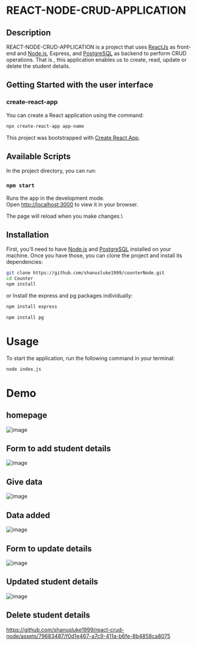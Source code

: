 # REACT-NODE-CRUD-APPLICATION

## Description

REACT-NODE-CRUD-APPLICATION is a project that uses [ReactJs](https://react.dev/) as front-end and [Node.js](https://nodejs.org/), Express, and [PostgreSQL](https://www.postgresql.org/) as backend to perform CRUD operations. That is , this application enables us to create, read, update or delete the student details.

## Getting Started with the user interface

### create-react-app

You can create a React application using the command:

```bash
npx create-react-app app-name
```

This project was bootstrapped with [Create React App](https://github.com/facebook/create-react-app).

## Available Scripts

In the project directory, you can run:

### `npm start`

Runs the app in the development mode.\
Open [http://localhost:3000](http://localhost:3000) to view it in your browser.

The page will reload when you make changes.\

## Installation

First, you'll need to have [Node.js](https://nodejs.org/en/download/) and [PostgreSQL](https://www.postgresql.org/download/) installed on your machine. Once you have those, you can clone the project and install its dependencies:

```bash
git clone https://github.com/shanusluke1999/counterNode.git
cd Counter
npm install
```

or Install the express and pg packages individually:

```bash
npm install express
```
```bash
npm install pg
```

# Usage

To start the application, run the following command in your terminal:

```bash
node index.js
```
# Demo

## homepage

![image](https://github.com/shanusluke1999/react-crud-node/assets/79683487/4b17d468-c238-48a3-848b-e657dafcbbf8)

## Form to add student details 

![image](https://github.com/shanusluke1999/react-crud-node/assets/79683487/868d7ec3-56e6-4420-a3d6-93eedd8a7e15)

## Give data

![image](https://github.com/shanusluke1999/react-crud-node/assets/79683487/067898b2-7e29-47ec-81b7-9439ca3fc6b2)

## Data added

![image](https://github.com/shanusluke1999/react-crud-node/assets/79683487/9bff26bc-91eb-47ed-8f4b-fdb727c62ffa)

## Form to update details

![image](https://github.com/shanusluke1999/react-crud-node/assets/79683487/7aadac7e-cc62-4045-a993-312ccf252d1c)

## Updated student details

![image](https://github.com/shanusluke1999/react-crud-node/assets/79683487/98131c53-a7f7-4f99-9046-dd229a31016c)

## Delete student details

https://github.com/shanusluke1999/react-crud-node/assets/79683487/f0d1e467-a7c9-411a-b6fe-8b4858ca8075


